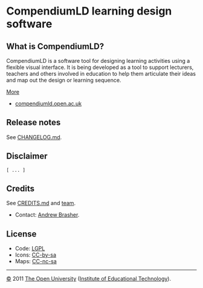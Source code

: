 
# CompendiumLD learning design software

## What is CompendiumLD?

CompendiumLD is a software tool for designing learning activities using a flexible visual interface.
It is being developed as a tool to support lecturers, teachers and others involved in
education to help them articulate their ideas and map out the design or learning sequence.

[More](docs/index.md)

 * [compendiumld.open.ac.uk][]

## Release notes

See [CHANGELOG.md](docs/CHANGELOG.md).

## Disclaimer

`[ ... ]`

## Credits

See [CREDITS.md](docs/CREDITS.md) and [team][].

 * Contact: [Andrew Brasher][].

## License

 * Code:  [LGPL][]
 * Icons: [CC-by-sa][]
 * Maps:  [CC-nc-sa][]

---
[©][c] 2011 [The Open University][ou] ([Institute of Educational Technology][iet]).

[c]: https://www.open.ac.uk/copyright "Copyright © 2009-2011, 2019 The Open University (IET). All rights reserved."
[ou]: https://www.open.ac.uk/
[iet]: https://iet.open.ac.uk/

[compendiumld.open.ac.uk]: http://compendiumld.open.ac.uk/ "Legacy web-site"
[legacy]: https://github.com/IET-OU/compendium-ld "Legacy web-site"
[archive]: https://web.archive.org/web/20180601000000*/http://compendiumld.open.ac.uk/
[jisc]: https://jisc.ac.uk/
[ouldi]: http://ouldi.open.ac.uk/ "Open University Learning Design initiative (OULDI)"
[blog]: http://www.open.ac.uk/blogs/OULDI/ "Open University Learning Design initiative (OULDI)"
[team]: http://www.open.ac.uk/blogs/OULDI/?page_id=37
[andrew brasher]: mailto:a.j.brasher@open.ac.uk

[lgpl]: https://gnu.org/licenses/lgpl-3.0.html "Code: GNU Lesser General Public (LGPL) license, version 3"
[cc-by-sa]: https://creativecommons.org/licenses/by-sa/3.0/deed.en_US
  "Icons: Creative Commons Attribution-ShareAlike 3.0 Unported License"
[cc-nc-sa]: https://creativecommons.org/licenses/by-nc-sa/2.0/uk/
  "All maps: Creative Commons Attribution-NonCommercial-ShareAlike 2.0 Licence"
